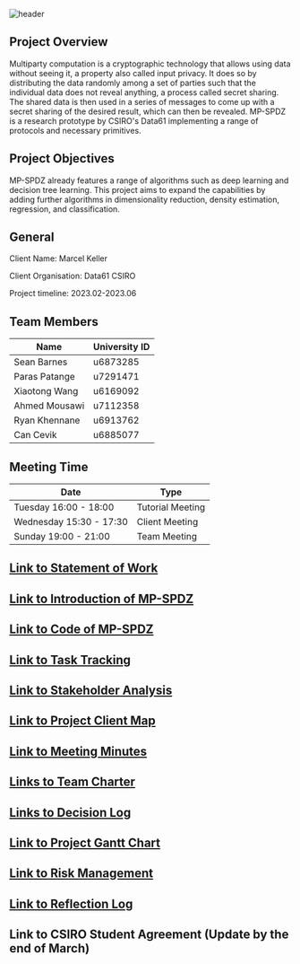 ![header](https://capsule-render.vercel.app/api?type=waving&color=auto&height=300&section=header&text=Secure%20Machine%20Learning&fontSize=60)
<!--
https://github.com/kyechan99/capsule-render#fontcolor）
-->


## Project Overview

Multiparty computation is a cryptographic technology that allows using data without seeing it, a property also called input privacy. It does so by distributing the data randomly among a set of parties such that the individual data does not reveal anything, a process called secret sharing. The shared data is then used in a series of messages to come up with a secret sharing of the desired result, which can then be revealed. MP-SPDZ is a research prototype by CSIRO's Data61 implementing a range of protocols and necessary primitives.

## Project Objectives
MP-SPDZ already features a range of algorithms such as deep learning and decision tree learning. This project aims to expand the capabilities by adding further algorithms in dimensionality reduction, density estimation, regression, and classification.

## General
Client Name: Marcel Keller

Client Organisation: Data61 CSIRO

Project timeline: 2023.02-2023.06

## Team Members
| Name | University ID |
|------|-------------- |
| Sean Barnes | u6873285 |
| Paras Patange | u7291471|
| Xiaotong Wang	| u6169092 |
| Ahmed Mousawi	| u7112358 |
| Ryan Khennane	| u6913762 |
| Can Cevik | u6885077 |

## Meeting Time
| Date | Type |
|------|-------------- |
| Tuesday 16:00 - 18:00 | Tutorial Meeting |
| Wednesday 15:30 - 17:30| Client Meeting|
| Sunday 19:00 - 21:00| Team Meeting|

## [Link to Statement of Work]([https://docs.google.com/document/d/1PZwcAd88kfjuMj8ynfwdfQWhNWgWu2Me1yDFtsbTI10/edit?usp=sharing](https://drive.google.com/drive/u/0/folders/1tCAfztzJx7YgfLAmsnKRq_s2impE1Q7B))
## [Link to Introduction of MP-SPDZ](https://mp-spdz.readthedocs.io/en/latest/ml-quickstart.html)
## [Link to Code of MP-SPDZ](https://github.com/data61/MP-SPDZ)
## [Link to Task Tracking](https://miro.com/app/board/uXjVPjR9MYs=/)
## [Link to Stakeholder Analysis](https://miro.com/app/board/uXjVMfkcOEk=/)
## [Link to Project Client Map](https://miro.com/app/board/uXjVMfkcOEk=/)
## [Link to Meeting Minutes](https://drive.google.com/drive/folders/16LhibCfd06TyH4-3xPBaNQMNuGnEElEW)
## [Links to Team Charter](https://docs.google.com/document/d/1I5LZwnmgUVCRYYSPBkaznQzCqvFD1-fk/edit)
## [Links to Decision Log](https://docs.google.com/spreadsheets/d/1nkx4IdIY7d0pPP3vTCwvZQnn6ardF2Hd/edit#gid=1408635962)
## [Link to Project Gantt Chart](https://docs.google.com/spreadsheets/d/18iPEUWNaEiEkPMvJKbRuYyEj92k0Lmes/edit#gid=542302743)
## [Link to Risk Management](https://docs.google.com/spreadsheets/d/1Y21lqAagd4rDACf7TAg68KaxS2UqvOoUfzTwojKAfl8/edit#gid=0)
## [Link to Reflection Log](https://docs.google.com/document/d/17tbad-uUrClPBtvroFS1phQUKwCasDoLz9vKn1PH1Bk/edit#heading=h.z6ne0og04bp5)
## Link to CSIRO Student Agreement (Update by the end of March)
